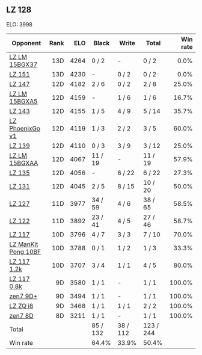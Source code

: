 ## LZ 128 ##

ELO: 3998

Opponent | Rank | ELO | Black | Write | Total | Win rate
---------|-----:|----:|-------|-------|-------|-------:
[LZ LM 15BGX37](LZ%20LM%2015BGX37.md) | 13D | 4264 | 0 / 2 | - | 0 / 2 | 0.0%
[LZ 151](LZ%20151.md) | 13D | 4230 | - | 0 / 2 | 0 / 2 | 0.0%
[LZ 147](LZ%20147.md) | 12D | 4182 | 2 / 6 | 0 / 2 | 2 / 8 | 25.0%
[LZ LM 15BGXA5](LZ%20LM%2015BGXA5.md) | 12D | 4159 | - | 1 / 6 | 1 / 6 | 16.7%
[LZ 143](LZ%20143.md) | 12D | 4155 | 1 / 5 | 4 / 9 | 5 / 14 | 35.7%
[LZ PhoenixGo v1](LZ%20PhoenixGo%20v1.md) | 12D | 4119 | 1 / 3 | 2 / 2 | 3 / 5 | 60.0%
[LZ 139](LZ%20139.md) | 12D | 4110 | 0 / 3 | 3 / 9 | 3 / 12 | 25.0%
[LZ LM 15BGXAA](LZ%20LM%2015BGXAA.md) | 12D | 4067 | 11 / 19 | - | 11 / 19 | 57.9%
[LZ 135](LZ%20135.md) | 12D | 4056 | - | 6 / 22 | 6 / 22 | 27.3%
[LZ 131](LZ%20131.md) | 12D | 4045 | 2 / 5 | 8 / 15 | 10 / 20 | 50.0%
[LZ 127](LZ%20127.md) | 11D | 3977 | 34 / 59 | 4 / 6 | 38 / 65 | 58.5%
[LZ 122](LZ%20122.md) | 11D | 3892 | 23 / 41 | 4 / 5 | 27 / 46 | 58.7%
[LZ 117](LZ%20117.md) | 10D | 3796 | 4 / 7 | 3 / 3 | 7 / 10 | 70.0%
[LZ ManKit Pong 10BF](LZ%20ManKit%20Pong%2010BF.md) | 10D | 3788 | 0 / 1 | 1 / 2 | 1 / 3 | 33.3%
[LZ 117 1.2k](LZ%20117%201.2k.md) | 10D | 3707 | 3 / 4 | 1 / 1 | 4 / 5 | 80.0%
[LZ 117 0.8k](LZ%20117%200.8k.md) | 9D | 3580 | 1 / 1 | - | 1 / 1 | 100.0%
[zen7 9D+](zen7%209D+.md) | 9D | 3494 | 1 / 1 | - | 1 / 1 | 100.0%
[LZ ZQ i8](LZ%20ZQ%20i8.md) | 9D | 3468 | 1 / 1 | 1 / 1 | 2 / 2 | 100.0%
[zen7 8D](zen7%208D.md) | 8D | 3211 | 1 / 1 | - | 1 / 1 | 100.0%
Total | | | 85 / 132 | 38 / 112 | 123 / 244 | 
Win rate| | | 64.4% | 33.9% | 50.4% | 
